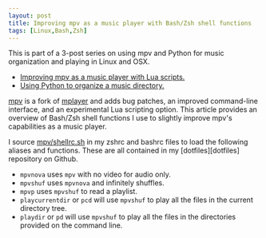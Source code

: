 ```yaml
---
layout: post
title: Improving mpv as a music player with Bash/Zsh shell functions
tags: [Linux,Bash,Zsh]
---
```


This is part of a 3-post series on using mpv and Python
for music organization and playing in Linux and OSX.

+ [Improving mpv as a music player with Lua scripts.][mpv-lua-scripting]
+ [Using Python to organize a music directory.][music-organizer]

[mpv][mpv] is a fork of [mplayer][mplayer] and adds
bug patches, an improved command-line interface, and
an experimental Lua scripting option.
This article provides an overview of Bash/Zsh shell functions
I use to slightly improve mpv's capabilities as a music player.

I source [mpv/shellrc.sh][mpv/shellrc.sh] in my zshrc and bashrc
files to load the following aliases and functions.
These are all contained in my [dotfiles][dotfiles] repository on Github.

+ `mpvnova` uses `mpv` with no video for audio only.
+ `mpvshuf` uses `mpvnova` and infinitely shuffles.
+ `mpvp` uses `mpvshuf` to read a playlist.
+ `playcurrentdir` or `pcd` will use `mpvshuf` to play all the files in the
   current directory tree.
+ `playdir` or `pd` will use `mpvshuf` to play all the files in the
   directories provided on the command line.

<script src="http://gist-it.appspot.com/https://github.com/bamos/dotfiles/blob/master/.mpv/shellrc.sh?footer=minimal"></script>

[mpv]: http://mpv.io
[mplayer]: http://www.mplayerhq.hu

[mpv-lua-scripting]: http://bamos.io/2014/07/05/mpv-lua-scripting
[music-organizer]: http://bamos.io/2014/07/05/music-organizer/

[mpv/shellrc.sh]: https://github.com/bamos/dotfiles/blob/master/.mpv/shellrc.sh
